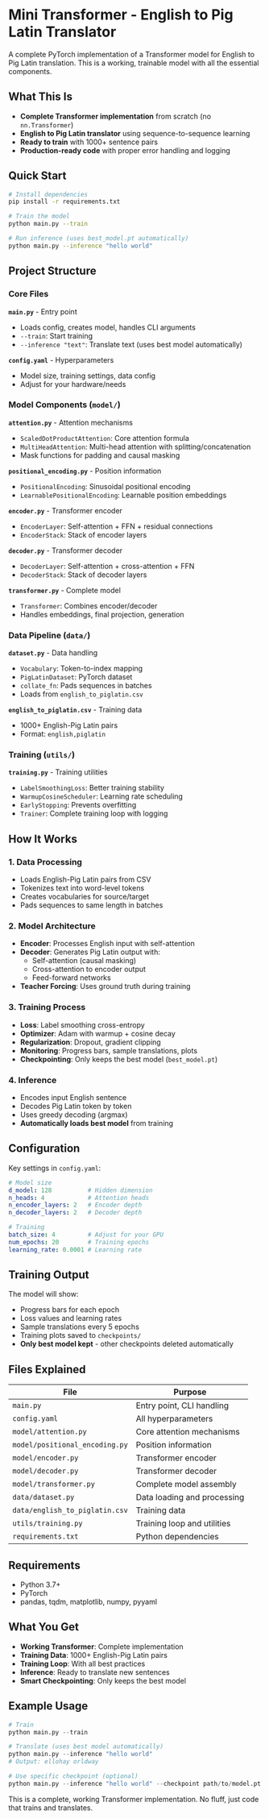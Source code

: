 # Mini Transformer - English to Pig Latin Translator

A complete PyTorch implementation of a Transformer model for English to Pig Latin translation. This is a working, trainable model with all the essential components.

## What This Is

- **Complete Transformer implementation** from scratch (no `nn.Transformer`)
- **English to Pig Latin translator** using sequence-to-sequence learning
- **Ready to train** with 1000+ sentence pairs
- **Production-ready code** with proper error handling and logging

## Quick Start

```bash
# Install dependencies
pip install -r requirements.txt

# Train the model
python main.py --train

# Run inference (uses best_model.pt automatically)
python main.py --inference "hello world"
```

## Project Structure

### Core Files

**`main.py`** - Entry point
- Loads config, creates model, handles CLI arguments
- `--train`: Start training
- `--inference "text"`: Translate text (uses best model automatically)

**`config.yaml`** - Hyperparameters
- Model size, training settings, data config
- Adjust for your hardware/needs

### Model Components (`model/`)

**`attention.py`** - Attention mechanisms
- `ScaledDotProductAttention`: Core attention formula
- `MultiHeadAttention`: Multi-head attention with splitting/concatenation
- Mask functions for padding and causal masking

**`positional_encoding.py`** - Position information
- `PositionalEncoding`: Sinusoidal positional encoding
- `LearnablePositionalEncoding`: Learnable position embeddings

**`encoder.py`** - Transformer encoder
- `EncoderLayer`: Self-attention + FFN + residual connections
- `EncoderStack`: Stack of encoder layers

**`decoder.py`** - Transformer decoder  
- `DecoderLayer`: Self-attention + cross-attention + FFN
- `DecoderStack`: Stack of decoder layers

**`transformer.py`** - Complete model
- `Transformer`: Combines encoder/decoder
- Handles embeddings, final projection, generation

### Data Pipeline (`data/`)

**`dataset.py`** - Data handling
- `Vocabulary`: Token-to-index mapping
- `PigLatinDataset`: PyTorch dataset
- `collate_fn`: Pads sequences in batches
- Loads from `english_to_piglatin.csv`

**`english_to_piglatin.csv`** - Training data
- 1000+ English-Pig Latin pairs
- Format: `english,piglatin`

### Training (`utils/`)

**`training.py`** - Training utilities
- `LabelSmoothingLoss`: Better training stability
- `WarmupCosineScheduler`: Learning rate scheduling
- `EarlyStopping`: Prevents overfitting
- `Trainer`: Complete training loop with logging

## How It Works

### 1. Data Processing
- Loads English-Pig Latin pairs from CSV
- Tokenizes text into word-level tokens
- Creates vocabularies for source/target
- Pads sequences to same length in batches

### 2. Model Architecture
- **Encoder**: Processes English input with self-attention
- **Decoder**: Generates Pig Latin output with:
  - Self-attention (causal masking)
  - Cross-attention to encoder output
  - Feed-forward networks
- **Teacher Forcing**: Uses ground truth during training

### 3. Training Process
- **Loss**: Label smoothing cross-entropy
- **Optimizer**: Adam with warmup + cosine decay
- **Regularization**: Dropout, gradient clipping
- **Monitoring**: Progress bars, sample translations, plots
- **Checkpointing**: Only keeps the best model (`best_model.pt`)

### 4. Inference
- Encodes input English sentence
- Decodes Pig Latin token by token
- Uses greedy decoding (argmax)
- **Automatically loads best model** from training

## Configuration

Key settings in `config.yaml`:

```yaml
# Model size
d_model: 128          # Hidden dimension
n_heads: 4            # Attention heads
n_encoder_layers: 2   # Encoder depth
n_decoder_layers: 2   # Decoder depth

# Training
batch_size: 4         # Adjust for your GPU
num_epochs: 20        # Training epochs
learning_rate: 0.0001 # Learning rate
```

## Training Output

The model will show:
- Progress bars for each epoch
- Loss values and learning rates
- Sample translations every 5 epochs
- Training plots saved to `checkpoints/`
- **Only best model kept** - other checkpoints deleted automatically

## Files Explained

| File | Purpose |
|------|---------|
| `main.py` | Entry point, CLI handling |
| `config.yaml` | All hyperparameters |
| `model/attention.py` | Core attention mechanisms |
| `model/positional_encoding.py` | Position information |
| `model/encoder.py` | Transformer encoder |
| `model/decoder.py` | Transformer decoder |
| `model/transformer.py` | Complete model assembly |
| `data/dataset.py` | Data loading and processing |
| `data/english_to_piglatin.csv` | Training data |
| `utils/training.py` | Training loop and utilities |
| `requirements.txt` | Python dependencies |

## Requirements

- Python 3.7+
- PyTorch
- pandas, tqdm, matplotlib, numpy, pyyaml

## What You Get

- **Working Transformer**: Complete implementation
- **Training Data**: 1000+ English-Pig Latin pairs
- **Training Loop**: With all best practices
- **Inference**: Ready to translate new sentences
- **Smart Checkpointing**: Only keeps the best model

## Example Usage

```python
# Train
python main.py --train

# Translate (uses best model automatically)
python main.py --inference "hello world"
# Output: ellohay orldway

# Use specific checkpoint (optional)
python main.py --inference "hello world" --checkpoint path/to/model.pt
```

This is a complete, working Transformer implementation. No fluff, just code that trains and translates.

